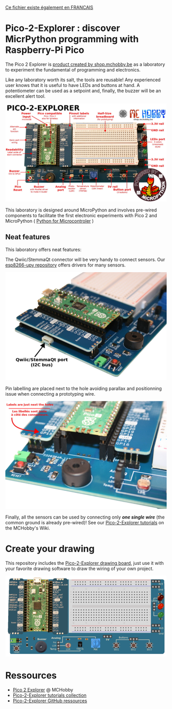 [Ce fichier existe également en FRANCAIS](readme.md)

# Pico-2-Explorer : discover MicrPython programming with Raspberry-Pi Pico
The Pico 2 Explorer is [product created by shop.mchobby.be](https://shop.mchobby.be/fr/pico-rp2x/2718-pico2-base-decouverte-et-exploration-de-l-electronique-avec-micropython-3232100027183.html) as a laboratory to experiment the fundamental of programming and electronics. 

Like any laboratory worth its salt, the tools are reusable! Any experienced user knows that it is useful to have LEDs and buttons at hand. A potentiometer can be used as a setpoint and, finally, the buzzer will be an excellent alert tool.

![Pico-2-Explorer in details](docs/_static/Pico-2-Explorer_01_details-ENG.jpg)

This laboratory is designed around MicroPython and involves pre-wired components to facilitate the first electronic experiments with Pico 2 and MicroPython ( [Python for Microcontroler](https://micropython.org) )

## Neat features
This laboratory offers neat features:

The Qwiic/StemmaQt connector will be very handy to connect sensors. Our [esp8266-upy repository](https://github.com/mchobby/esp8266-upy) offers drivers for many sensors.

![Pico-2-Explorer Qwiic/StemmaQT connector](docs/_static/Pico-2-Explorer_02_lowres.jpg)
 
Pin labelling are placed next to the hole avoiding parallax and positionning issue when connecting a prototyping wire.

![Pico-2-Explorer Pin Labelling](docs/_static/Pico-2-Explorer_03_lowres.jpg)

Finally, all the sensors can be used by connecting only ___one single wire___ (the common ground is already pre-wired)! See our [Pico-2-Explorer tutorials](https://wiki.mchobby.be/index.php?title=Pico-2-Explorer-FR) on the MCHobby's Wiki.

# Create your drawing
This repository includes the [Pico-2-Explorer drawing board](docs/_static/Pico-2-Explorer-drawing.png), just use it with your favorite drawing software to draw the wiring of your own project. 

![Pico-2-Explorer drawing board](docs/_static/Pico-2-Explorer-drawing.png)

# Ressources
*  [Pico 2 Explorer](https://shop.mchobby.be/fr/pico-rp2x/2718-pico2-base-decouverte-et-exploration-de-l-electronique-avec-micropython-3232100027183.html) @ MCHobby
* [Pico-2-Explorer tutorials collection](https://wiki.mchobby.be/index.php?title=Pico-2-Explorer-FR)
* [Pico-2-Explorer GitHub ressources](https://github.com/mchobby/pico-2-explorer/)